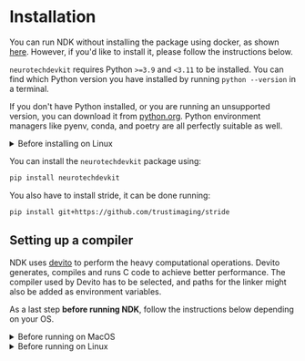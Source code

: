 # Installation

You can run NDK without installing the package using docker, as shown [here](../index.md#running). However, if you'd like to install it, please follow the instructions below.

`neurotechdevkit` requires Python `>=3.9` and `<3.11` to be installed. You can find which Python version you have installed by running `python --version` in a terminal.

If you don't have Python installed, or you are running an unsupported version, you can download it from [python.org](https://www.python.org/downloads/). Python environment managers like pyenv, conda, and poetry are all perfectly suitable as well.

<details>
  <summary>Before installing on Linux</summary>

  1. In order to install `neurotechdevkit` you must first install `g++` and the `python-dev` package for your python version.

    Both packages can be installed with:
    ```
    apt-get install -y g++ python3.10-dev
    ```

    **Important:** You must replace `3.10` with your python version when running the command above.

</details>


You can install the `neurotechdevkit` package using:

```bash
pip install neurotechdevkit
```

You also have to install stride, it can be done running:

```bash
pip install git+https://github.com/trustimaging/stride
```

## Setting up a compiler

NDK uses [devito](https://www.devitoproject.org/devito/) to perform the heavy computational operations. Devito generates, compiles and runs C code to achieve better performance.
The compiler used by Devito has to be selected, and paths for the linker might also be added as environment variables.

As a last step **before running NDK**, follow the instructions below depending on your OS.


<details>
  <summary>Before running on MacOS</summary>

The two main compiler options for MacOS are **clang** and **gcc**.

### clang

If you prefer to use **clang** you will have to install `libomp` and `llvm`, you will also have to export a few environment variables needed for the compiler.

1. Install libomp

    ```
    brew install libomp
    ```

    the output of the command above will look like this:

    ```
    For compilers to find libomp you may need to set:
    export LDFLAGS="-L/usr/local/opt/libomp/lib"
    export CPPFLAGS="-I/usr/local/opt/libomp/include"
    ```


1. Export a new environment variable `CPATH` with the path for `libomp` headers, like so:

    ```
    export CPATH="/usr/local/opt/libomp/include"
    ```

1. Install `llvm`:

    ```
    brew install llvm
    ```

1. Export the following environment variables:

    ```
    export PATH="/usr/local/opt/llvm/bin:$PATH"
    export LDFLAGS="-L/usr/local/opt/llvm/lib"
    export CPPFLAGS="-I/usr/local/opt/llvm/include"
    ```

1. Export the `DEVITO_ARCH` environment variable

    ```
    export DEVITO_ARCH="clang"
    ```

### gcc

On MacOS the `gcc` executable is a symbolic link to `clang`, so by defining ~~DEVITO_ARCH=gcc~~ devito will try to add `gcc` flags to the `clang` compiler, and the compilation will most probably fail.

You can tell devito to use the correct gcc compiler doing the following:

1. Install gcc-11

    ```
    brew install gcc@11
    ```

1. Export the `DEVITO_ARCH` environment variable

    ```
    export DEVITO_ARCH="gcc-11"
    ```

</details>

<details>
  <summary>Before running on Linux</summary>

1. Export the `DEVITO_ARCH` environment variable, or add it to your shell profile:

    ```
    export DEVITO_ARCH="gcc"
    ```

    The supported values for `DEVITO_ARCH` are: `'custom', 'gnu', 'gcc', 'clang', 'aomp', 'pgcc', 'pgi', 'nvc', 'nvc++', 'nvidia', 'cuda', 'osx', 'intel', 'icpc', 'icc', 'intel-knl', 'knl', 'dpcpp', 'gcc-4.9', 'gcc-5', 'gcc-6', 'gcc-7', 'gcc-8', 'gcc-9', 'gcc-10', 'gcc-11'`.

</details>